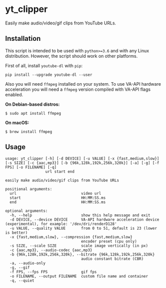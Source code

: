 # yt_clipper

Easily make audio/video/gif clips from YouTube URLs.

## Installation

This script is intended to be used with `python>=3.6` and with any Linux distribution.
However, the script should work on other platforms.

First of all, install `youtube-dl` with `pip`:

```
pip install --upgrade youtube-dl --user
```

Also you will need `ffmpeg` installed on your system. To use VA-API hardware acceleration
you will need a `ffmpeg` version compiled with VA-API flags enabled.

**On Debian-based distros:**

```
$ sudo apt install ffmpeg
```

**On macOS:**

```
$ brew install ffmpeg
```

## Usage

```
usage: yt_clipper [-h] [-d DEVICE] [-u VALUE] [-x {fast,medium,slow}] [-s SIZE] [-c {aac,mp3}] [-b {96k,128k,192k,256k,320k}] [-a] [-g] [-f FPS] [-o FILENAME] [-q]
                  url start end

easily make audio/video/gif clips from YouTube URLs

positional arguments:
  url                             video url
  start                           HH:MM:SS.ms
  end                             HH:MM:SS.ms

optional arguments:
  -h, --help                      show this help message and exit
  -d DEVICE, --device DEVICE      VA-API hardware acceleration device (experimental), for example: '/dev/dri/renderD128'
  -u VALUE, --quality VALUE       from 0 to 51, default is 23 (lower is better)
  -x {fast,medium,slow}, --compression {fast,medium,slow}
                                  encoder preset (cpu only)
  -s SIZE, --scale SIZE           scale image vertically (in px)
  -c {aac,mp3}, --audio-codec {aac,mp3}
  -b {96k,128k,192k,256k,320k}, --bitrate {96k,128k,192k,256k,320k}
                                  audio constant bitrate (CBR)
  -a, --audio-only
  -g, --gif
  -f FPS, --fps FPS               gif fps
  -o FILENAME, --output FILENAME  custom file name and container
  -q, --quiet

```
